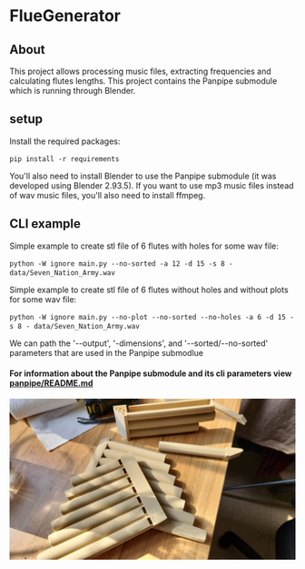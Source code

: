 # FlueGenerator

## About
This project allows processing music files, extracting frequencies and calculating flutes lengths.
This project contains the Panpipe submodule which is running through Blender.

## setup
Install the required packages:
```
pip install -r requirements
```
You'll also need to install Blender to use the Panpipe submodule (it was developed using Blender 2.93.5).
If you want to use mp3 music files instead of wav music files, you'll also need to install ffmpeg.

## CLI example

Simple example to create stl file of 6 flutes with holes for some wav file:
```
python -W ignore main.py --no-sorted -a 12 -d 15 -s 8 - data/Seven_Nation_Army.wav
```

Simple example to create stl file of 6 flutes without holes and without plots for some wav file:
```
python -W ignore main.py --no-plot --no-sorted --no-holes -a 6 -d 15 -s 8 - data/Seven_Nation_Army.wav
```

We can path the '--output', '-dimensions', and '--sorted/--no-sorted' parameters that are used in the Panpipe submodlue 
#### For information about the Panpipe submodule and its cli parameters view [panpipe/README.md](panpipe/README.md)
![Panpipes!](data/result_image.jpeg "Title")

